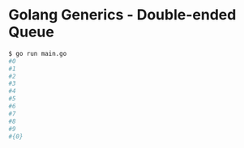 # Golang Generics - Double-ended Queue

```bash
$ go run main.go
#0
#1
#2
#3
#4
#5
#6
#7
#8
#9
#{0}

```